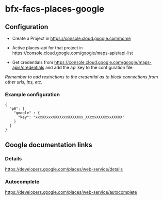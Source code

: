 # bfx-facs-places-google

## Configuration

* Create a Project in https://console.cloud.google.com/home

* Active places-api for that project in https://console.cloud.google.com/google/maps-apis/api-list

* Get credentials from https://console.cloud.google.com/google/maps-apis/credentials and add the api key to the configuration file

_Remember to add restrictions to the credential as to block connections from other urls, ips, etc._

### Example configuration

```
{
  "p0": {
    "google" : {
      "key": "xxxXXxxxXXXXxxxXXXXXxx_XXxxxXXXXxxxXXXXX"
    }
  }
}
```

## Google documentation links

### Details
https://developers.google.com/places/web-service/details

### Autocomplete
https://developers.google.com/places/web-service/autocomplete
